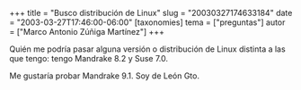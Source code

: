 +++
title = "Busco distribución de Linux"
slug = "20030327174633184"
date = "2003-03-27T17:46:00-06:00"
[taxonomies]
tema = ["preguntas"]
autor = ["Marco Antonio Zúñiga Martínez"]
+++

Quién me podría pasar alguna versión o distribución de Linux distinta a
las que tengo: tengo Mandrake 8.2 y Suse 7.0.

Me gustaría probar Mandrake 9.1. Soy de León Gto.

